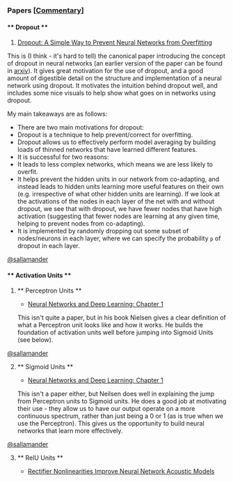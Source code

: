 ### Papers [[Commentary](papers_commentary)]

#### ** Dropout ** 

1. [Dropout:  A Simple Way to Prevent Neural Networks from Overfitting](http://jmlr.org/papers/volume15/srivastava14a/srivastava14a.pdf)   

 This is (I think - it's hard to tell) the canonical paper introducing the concept of dropout in neural networks (an earlier version of the paper can be found in [arxiv](http://arxiv.org/pdf/1207.0580.pdf)). It gives great motivation for the use of dropout, and a good amount of digestible detail on the structure and implementation of a neural network using dropout. It motivates the intuition behind dropout well, and includes some nice visuals to help show what goes on in networks using dropout. 

 My main takeaways are as follows: 

* There are two main motivations for dropout: 
 * Dropout is a technique to help prevent/correct for overfitting. 
 * Dropout allows us to effectively perform model averaging by building loads of thinned networks that have learned different features. 
* It is successful for two reasons: 
 * It leads to less complex networks, which means we are less likely to overfit. 
 * It helps prevent the hidden units in our network from co-adapting, and instead leads to hidden units learning more useful features on their own (e.g. irrespective of what other hidden units are learning). If we look at the activations of the nodes in each layer of the net with and without dropout, we see that with dropout, we have fewer nodes that have high activation (suggesting that fewer nodes are learning at any given time, helping to prevent nodes from co-adapting). 
* It is implemented by randomly dropping out some subset of nodes/neurons in each layer, where we can specify the probability `p` of dropout in each layer.  

[@sallamander](https://github.com/sallamander)

#### ** Activation Units ** 

 1. ** Perceptron Units ** 

    * [Neural Networks and Deep Learning: Chapter 1](http://neuralnetworksanddeeplearning.com/chap1.html#perceptrons)

    This isn't quite a paper, but in his book Nielsen gives a clear definition of what a Perceptron unit looks like and how it works. He builds the foundation of activation units well before jumping into Sigmoid Units (see below). 

[@sallamander](https://github.com/sallamander)


 2. ** Sigmoid Units ** 

    * [Neural Networks and Deep Learning: Chapter 1](http://neuralnetworksanddeeplearning.com/chap1.html#sigmoid_neurons)

    This isn't a paper either, but Neilsen does well in explaining the jump from Perceptron units to Sigmoid units. He does a good job at motivating their use - they allow us to have our output operate on a more continuous spectrum, rather than just being a 0 or 1 (as is true when we use the Perceptron). This gives us the opportunity to build neural networks that learn more effectively.  

[@sallamander](https://github.com/sallamander)


 3. ** RelU Units ** 

    * [Rectifier Nonlinearities Improve Neural Network Acoustic Models](ai.stanford.edu/~amaas/papers/relu_hybrid_icml2013_final.pdf)



